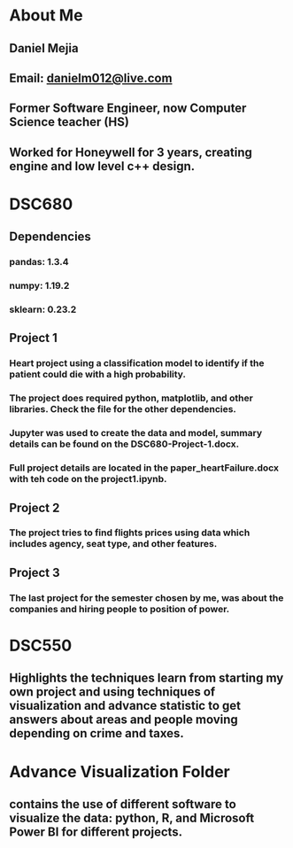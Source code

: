 # About Me
## Daniel Mejia
## Email: danielm012@live.com
## Former Software Engineer, now Computer Science teacher (HS)
## Worked for Honeywell for 3 years, creating engine and low level c++ design.


# DSC680

## Dependencies
### pandas: 1.3.4
### numpy: 1.19.2
### sklearn: 0.23.2

## Project 1
### Heart project using a classification model to identify if the patient could die with a high probability.
### The project does required python, matplotlib, and other libraries. Check the file for the other dependencies.
### Jupyter was used to create the data and model, summary details can be found on the DSC680-Project-1.docx.
### Full project details are located in the paper_heartFailure.docx with teh code on the project1.ipynb.

## Project 2
### The project tries to find flights prices using data which includes agency, seat type, and other features. 

## Project 3
### The last project for the semester chosen by me, was about the companies and hiring people to position of power. 

# DSC550 
## Highlights the techniques learn from starting my own project and using techniques of visualization and advance statistic to get answers about areas and people moving depending on crime and taxes.

# Advance Visualization Folder 
## contains the use of different software to visualize the data: python, R, and Microsoft Power BI for different projects.
